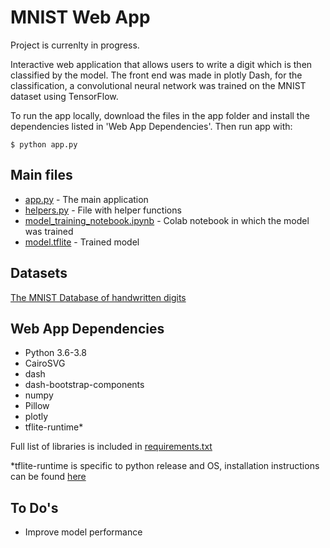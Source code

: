 # MNIST Web App
Project is currenlty in progress.

Interactive web application that allows users to write a digit which is then classified by the model.
The front end was made in plotly Dash, for the classification, a convolutional neural network was trained on the MNIST dataset using TensorFlow.

To run the app locally, download the files in the app folder and install the dependencies listed in 'Web App Dependencies'. Then run app with:

    $ python app.py


## Main files
* [app.py](app/app.py) - The main application
* [helpers.py](app/helpers.py) - File with helper functions
* [model_training_notebook.ipynb](model_training_notebook/model_training_notebook.ipynb) - Colab notebook in which the model was trained
* [model.tflite](app/model.tflite) - Trained model

## Datasets
[The MNIST Database of handwritten digits](http://yann.lecun.com/exdb/mnist/)

## Web App Dependencies
* Python 3.6-3.8
* CairoSVG
* dash
* dash-bootstrap-components
* numpy
* Pillow
* plotly
* tflite-runtime*

Full list of libraries is included in [requirements.txt](requirements.txt)

*tflite-runtime is specific to python release and OS, installation instructions can be found [here](https://www.tensorflow.org/lite/guide/python)

## To Do's
* Improve model performance
